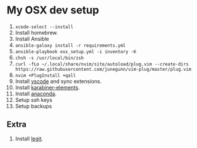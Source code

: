 # My OSX dev setup

1. `xcode-select --install`
1. Install homebrew.
1. Install Ansible
1. `ansible-galaxy install -r requirements.yml`
1. `ansible-playbook osx_setup.yml -i inventory -K`
1. `chsh -s /usr/local/bin/zsh`
1. `curl -fLo ~/.local/share/nvim/site/autoload/plug.vim --create-dirs https://raw.githubusercontent.com/junegunn/vim-plug/master/plug.vim`
1. `nvim +PlugInstall +qall`
1. Install [vscode](https://code.visualstudio.com) and sync extensions.
1. Install [karabiner-elements](karabiner-element).
1. Install [anaconda](https://www.anaconda.com/download/#macos).
1. Setup ssh keys
1. Setup backups

## Extra

1. Install [legit](http://www.git-legit.org).
